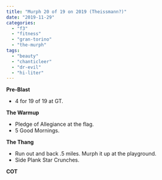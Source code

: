 ```yaml
---
title: "Murph 20 of 19 on 2019 (Theissmann?)"
date: "2019-11-29"
categories: 
  - "f3"
  - "fitness"
  - "gran-torino"
  - "the-murph"
tags: 
  - "beauty"
  - "chanticleer"
  - "dr-evil"
  - "hi-liter"
---
```


**Pre-Blast**

- 4 for 19 of 19 at GT.

**The Warmup**

- Pledge of Allegiance at the flag.
- 5 Good Mornings.

**The Thang**

- Run out and back .5 miles. Murph it up at the playground.
- Side Plank Star Crunches.

**COT**
